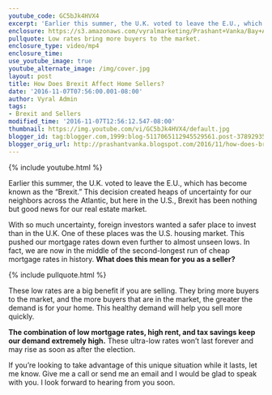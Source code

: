 ```yaml
---
youtube_code: GC5bJk4HVX4
excerpt: 'Earlier this summer, the U.K. voted to leave the E.U., which has become known as the “Brexit.” This decision created heaps of uncertainty for our neighbors across the Atlantic, but here in the U.S., Brexit has been nothing but good news for our real estate market.'
enclosure: https://s3.amazonaws.com/vyralmarketing/Prashant+Vanka/Bay+Area+Real+Estate+How+Brexit+affects+sellers.mp4
pullquote: Low rates bring more buyers to the market.
enclosure_type: video/mp4
enclosure_time:
use_youtube_image: true
youtube_alternate_image: /img/cover.jpg
layout: post
title: How Does Brexit Affect Home Sellers?
date: '2016-11-07T07:56:00.001-08:00'
author: Vyral Admin
tags:
- Brexit and Sellers
modified_time: '2016-11-07T12:56:12.547-08:00'
thumbnail: https://img.youtube.com/vi/GC5bJk4HVX4/default.jpg
blogger_id: tag:blogger.com,1999:blog-5117065112945529561.post-3789293589623722285
blogger_orig_url: http://prashantvanka.blogspot.com/2016/11/how-does-brexit-affect-sellers.html
---
```

{% include youtube.html %}

Earlier this summer, the U.K. voted to leave the E.U., which has become known as the “Brexit.” This decision created heaps of uncertainty for our neighbors across the Atlantic, but here in the U.S., Brexit has been nothing but good news for our real estate market.

With so much uncertainty, foreign investors wanted a safer place to invest than in the U.K. One of these places was the U.S. housing market. This pushed our mortgage rates down even further to almost unseen lows. In fact, we are now in the middle of the second-longest run of cheap mortgage rates in history. **What does this mean for you as a seller?**

{% include pullquote.html %}

 These low rates are a big benefit if you are selling. They bring more buyers to the market, and the more buyers that are in the market, the greater the demand is for your home. This healthy demand will help you sell more quickly.

**The combination of low mortgage rates, high rent, and tax savings keep our demand extremely high.** These ultra-low rates won’t last forever and may rise as soon as after the election.

 If you’re looking to take advantage of this unique situation while it lasts, let me know. Give me a call or send me an email and I would be glad to speak with you. I look forward to hearing from you soon.
